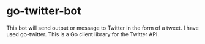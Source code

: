 # go-twitter-bot
This bot will send output or message to Twitter in the form of a tweet. I have used go-twitter. This is a Go client library for the Twitter API.
